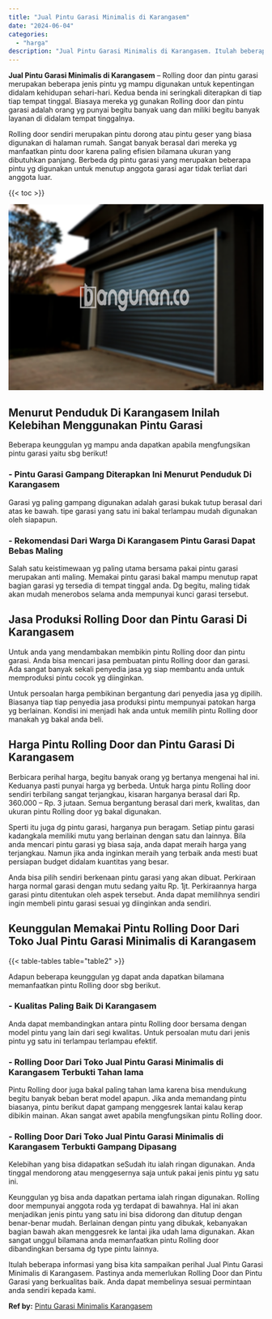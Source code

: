 ```yaml
---
title: "Jual Pintu Garasi Minimalis di Karangasem"
date: "2024-06-04"
categories: 
  - "harga"
description: "Jual Pintu Garasi Minimalis di Karangasem. Itulah beberapa informasi yang bisa kita sampaikan perihal Jual Pintu Garasi Minimalis di Karangasem. Pastinya and..."
---
```


**Jual Pintu Garasi Minimalis di Karangasem** – Rolling door dan pintu garasi merupakan beberapa jenis pintu yg mampu digunakan untuk kepentingan didalam kehidupan sehari-hari. Kedua benda ini seringkali diterapkan di tiap tiap tempat tinggal. Biasaya mereka yg gunakan Rolling door dan pintu garasi adalah orang yg punyai begitu banyak uang dan miliki begitu banyak layanan di didalam tempat tinggalnya.

Rolling door sendiri merupakan pintu dorong atau pintu geser yang biasa digunakan di halaman rumah. Sangat banyak berasal dari mereka yg manfaatkan pintu door karena paling efisien bilamana ukuran yang dibutuhkan panjang. Berbeda dg pintu garasi yang merupakan beberapa pintu yg digunakan untuk menutup anggota garasi agar tidak terliat dari anggota luar.

{{< toc >}}

![Jual Pintu Garasi Minimalis di Karangasem](/images/pintu-garasi-45.png)

## Menurut Penduduk Di Karangasem Inilah Kelebihan Menggunakan Pintu Garasi

Beberapa keunggulan yg mampu anda dapatkan apabila mengfungsikan pintu garasi yaitu sbg berikut!

### \- Pintu Garasi Gampang Diterapkan Ini Menurut Penduduk Di Karangasem

Garasi yg paling gampang digunakan adalah garasi bukak tutup berasal dari atas ke bawah. tipe garasi yang satu ini bakal terlampau mudah digunakan oleh siapapun.

### \- Rekomendasi Dari Warga Di Karangasem Pintu Garasi Dapat Bebas Maling

Salah satu keistimewaan yg paling utama bersama pakai pintu garasi merupakan anti maling. Memakai pintu garasi bakal mampu menutup rapat bagian garasi yg tersedia di tempat tinggal anda. Dg begitu, maling tidak akan mudah menerobos selama anda mempunyai kunci garasi tersebut.

## Jasa Produksi Rolling Door dan Pintu Garasi Di Karangasem

Untuk anda yang mendambakan membikin pintu Rolling door dan pintu garasi. Anda bisa mencari jasa pembuatan pintu Rolling door dan garasi. Ada sangat banyak sekali penyedia jasa yg siap membantu anda untuk memproduksi pintu cocok yg diinginkan.

Untuk persoalan harga pembikinan bergantung dari penyedia jasa yg dipilih. Biasanya tiap tiap penyedia jasa produksi pintu mempunyai patokan harga yg berlainan. Kondisi ini menjadi hak anda untuk memilih pintu Rolling door manakah yg bakal anda beli.

## Harga Pintu Rolling Door dan Pintu Garasi Di Karangasem

Berbicara perihal harga, begitu banyak orang yg bertanya mengenai hal ini. Keduanya pasti punyai harga yg berbeda. Untuk harga pintu Rolling door sendiri terbilang sangat terjangkau, kisaran harganya berasal dari Rp. 360.000 – Rp. 3 jutaan. Semua bergantung berasal dari merk, kwalitas, dan ukuran pintu Rolling door yg bakal digunakan.

Sperti itu juga dg pintu garasi, harganya pun beragam. Setiap pintu garasi kadangkala memiliki mutu yang berlainan dengan satu dan lainnya. Bila anda mencari pintu garasi yg biasa saja, anda dapat meraih harga yang terjangkau. Namun jika anda inginkan meraih yang terbaik anda mesti buat persiapan budget didalam kuantitas yang besar.

Anda bisa pilih sendiri berkenaan pintu garasi yang akan dibuat. Perkiraan harga normal garasi dengan mutu sedang yaitu Rp. 1jt. Perkiraannya harga garasi pintu ditentukan oleh aspek tersebut. Anda dapat memilihnya sendiri ingin membeli pintu garasi sesuai yg diinginkan anda sendiri.

## Keunggulan Memakai Pintu Rolling Door Dari Toko Jual Pintu Garasi Minimalis di Karangasem

{{< table-tables table="table2" >}}

Adapun beberapa keunggulan yg dapat anda dapatkan bilamana memanfaatkan pintu Rolling door sbg berikut.

### \- Kualitas Paling Baik Di Karangasem

Anda dapat membandingkan antara pintu Rolling door bersama dengan model pintu yang lain dari segi kwalitas. Untuk persoalan mutu dari jenis pintu yg satu ini terlampau terlampau efektif.

### \- Rolling Door Dari Toko Jual Pintu Garasi Minimalis di Karangasem Terbukti Tahan lama

Pintu Rolling door juga bakal paling tahan lama karena bisa mendukung begitu banyak beban berat model apapun. Jika anda memandang pintu biasanya, pintu berikut dapat gampang menggesrek lantai kalau kerap dibikin mainan. Akan sangat awet apabila mengfungsikan pintu Rolling door.

### \- Rolling Door Dari Toko Jual Pintu Garasi Minimalis di Karangasem Terbukti Gampang Dipasang

Kelebihan yang bisa didapatkan seSudah itu ialah ringan digunakan. Anda tinggal mendorong atau menggesernya saja untuk pakai jenis pintu yg satu ini.

Keunggulan yg bisa anda dapatkan pertama ialah ringan digunakan. Rolling door mempunyai anggota roda yg terdapat di bawahnya. Hal ini akan menjadikan jenis pintu yang satu ini bisa didorong dan ditutup dengan benar-benar mudah. Berlainan dengan pintu yang dibukak, kebanyakan bagian bawah akan menggesrek ke lantai jika udah lama digunakan. Akan sangat unggul bilamana anda memanfaatkan pintu Rolling door dibandingkan bersama dg type pintu lainnya.

Itulah beberapa informasi yang bisa kita sampaikan perihal Jual Pintu Garasi Minimalis di Karangasem. Pastinya anda memerlukan Rolling Door dan Pintu Garasi yang berkualitas baik. Anda dapat membelinya sesuai permintaan anda sendiri kepada kami.

**Ref by:** [Pintu Garasi Minimalis Karangasem](https://id.wikipedia.org/wiki/Pintu)
